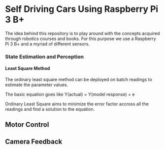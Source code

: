 # Self Driving Cars Using Raspberry Pi 3 B+

The idea behind this repository is to play around with the concepts acquired through robotics courses and books. For this purpose we use a Raspberry Pi 3 B+ and a myriad of different sensors.

### State Estimation and Perception

#### Least Square Method
The ordinary least square method can be deployed on batch readings to estimate the parameter values. 

The basic equation goes like Y(actual) = Y(model response) + e 
 
Ordinary Least Square aims to minimize the error factor accross all the readings and find a solution to the equation.
 
## Motor Control

## Camera Feedback
